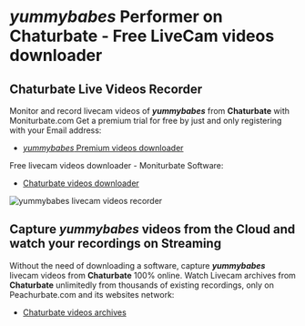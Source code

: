 # _yummybabes_ Performer on Chaturbate - Free LiveCam videos downloader

## Chaturbate Live Videos Recorder

Monitor and record livecam videos of **_yummybabes_** from **Chaturbate** with Moniturbate.com
Get a premium trial for free by just and only registering with your Email address:
* [_yummybabes_ Premium videos downloader](https://moniturbate.com/request-demo-licence-key.html)

Free livecam videos downloader - Moniturbate Software:
* [Chaturbate videos downloader](https://moniturbate.com/moniturbate-download-software.html)

![_yummybabes_ livecam videos recorder](https://peachurnet.com/templates/moniturbate-software.png)


## Capture _yummybabes_ videos from the Cloud and watch your recordings on Streaming

Without the need of downloading a software, capture **_yummybabes_** livecam videos from **Chaturbate** 100% online.
Watch Livecam archives from **Chaturbate** unlimitedly from thousands of existing recordings, only on Peachurbate.com and its websites network:
* [Chaturbate videos archives](https://peachurnet.com/)